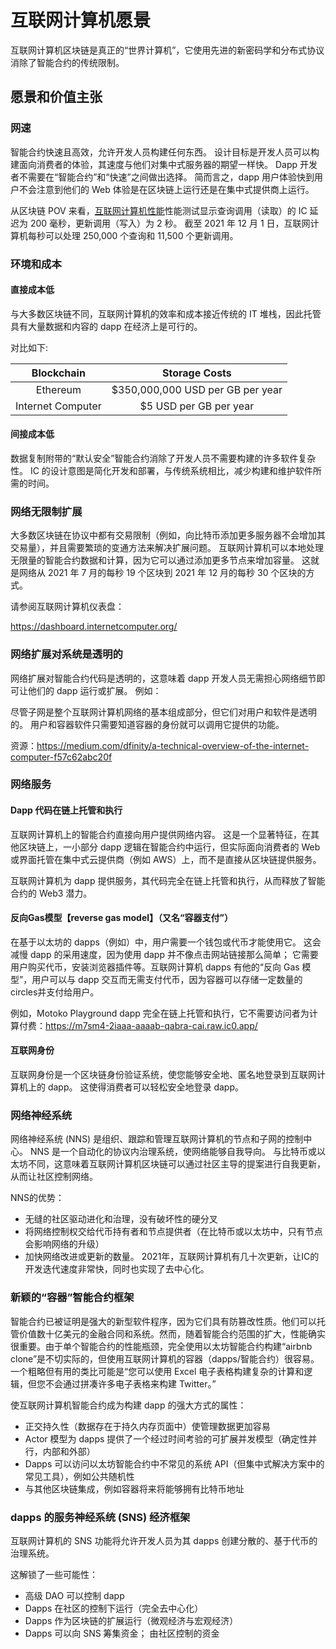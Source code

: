 # 互联网计算机愿景

互联网计算机区块链是真正的“世界计算机”，它使用先进的新密码学和分布式协议消除了智能合约的传统限制。

## 愿景和价值主张

### 网速

智能合约快速且高效，允许开发人员构建任何东西。 设计目标是开发人员可以构建面向消费者的体验，其速度与他们对集中式服务器的期望一样快。 Dapp 开发者不需要在“智能合约”和“快速”之间做出选择。 简而言之，dapp 用户体验快到用户不会注意到他们的 Web 体验是在区块链上运行还是在集中式提供商上运行。

从区块链 POV 来看，[互联网计算机性能](https://wiki.internetcomputer.org/wiki/Internet_Computer_Performance)性能测试显示查询调用（读取）的 IC 延迟为 200 毫秒，更新调用（写入）为 2 秒。 截至 2021 年 12 月 1 日，互联网计算机每秒可以处理 250,000 个查询和 11,500 个更新调用。

### 环境和成本

#### 直接成本低
与大多数区块链不同，互联网计算机的效率和成本接近传统的 IT 堆栈，因此托管具有大量数据和内容的 dapp 在经济上是可行的。

对比如下:

|    Blockchain     |          Storage Costs           |
| :---------------: | :------------------------------: |
|     Ethereum      | $350,000,000 USD per GB per year |
| Internet Computer |      $5 USD per GB per year      |

#### 间接成本低
数据复制附带的“默认安全”智能合约消除了开发人员不需要构建的许多软件复杂性。 IC 的设计意图是简化开发和部署，与传统系统相比，减少构建和维护软件所需的时间。

### 网络无限制扩展
大多数区块链在协议中都有交易限制（例如，向比特币添加更多服务器不会增加其交易量），并且需要繁琐的变通方法来解决扩展问题。 互联网计算机可以本地处理无限量的智能合约数据和计算，因为它可以通过添加更多节点来增加容量。 这就是网络从 2021 年 7 月的每秒 19 个区块到 2021 年 12 月的每秒 30 个区块的方式。

请参阅互联网计算机仪表盘：

https://dashboard.internetcomputer.org/

### 网络扩展对系统是透明的
网络扩展对智能合约代码是透明的，这意味着 dapp 开发人员无需担心网络细节即可让他们的 dapp 运行或扩展。 例如：

尽管子网是整个互联网计算机网络的基本组成部分，但它们对用户和软件是透明的。 用户和容器软件只需要知道容器的身份就可以调用它提供的功能。

资源：https://medium.com/dfinity/a-technical-overview-of-the-internet-computer-f57c62abc20f

### 网络服务
#### Dapp 代码在链上托管和执行

互联网计算机上的智能合约直接向用户提供网络内容。 这是一个显著特征，在其他区块链上，一小部分 dapp 逻辑在智能合约中运行，但实际面向消费者的 Web 或界面托管在集中式云提供商（例如 AWS）上，而不是直接从区块链提供服务。

互联网计算机为 dapp 提供服务，其代码完全在链上托管和执行，从而释放了智能合约的 Web3 潜力。

#### 反向Gas模型【reverse gas model】（又名“容器支付”）
在基于以太坊的 dapps（例如）中，用户需要一个钱包或代币才能使用它。 这会减慢 dapp 的采用速度，因为使用 dapp 并不像点击网站链接那么简单； 它需要用户购买代币，安装浏览器插件等。互联网计算机 dapps 有他的“反向 Gas 模型”，用户可以与 dapp 交互而无需支付代币，因为容器可以存储一定数量的circles并支付给用户。

例如，Motoko Playground dapp 完全在链上托管和执行，它不需要访问者为计算付费：https://m7sm4-2iaaa-aaaab-qabra-cai.raw.ic0.app/

#### 互联网身份
互联网身份是一个区块链身份验证系统，使您能够安全地、匿名地登录到互联网计算机上的 dapp。 这使得消费者可以轻松安全地登录 dapp。

### 网络神经系统
网络神经系统 (NNS) 是组织、跟踪和管理互联网计算机的节点和子网的控制中心。 NNS 是一个自动化的协议内治理系统，使网络能够自我导向。 与比特币或以太坊不同，这意味着互联网计算机区块链可以通过社区主导的提案进行自我更新，从而让社区控制网络。

NNS的优势：

- 无缝的社区驱动进化和治理，没有破坏性的硬分叉
- 将网络控制权交给代币持有者和节点提供者（在比特币或以太坊中，只有节点会影响网络的升级）
- 加快网络改进或更新的数量。 2021年，互联网计算机有几十次更新，让IC的开发迭代速度非常快，同时也实现了去中心化。

### 新颖的“容器”智能合约框架
智能合约已被证明是强大的新型软件程序，因为它们具有防篡改性质。他们可以托管价值数十亿美元的金融合同和系统。然而，随着智能合约范围的扩大，性能确实很重要。由于单个智能合约的性能瓶颈，完全使用以太坊智能合约构建“airbnb clone”是不切实际的，但使用互联网计算机的容器（dapps/智能合约）很容易。一个粗略但有用的类比可能是“您可以使用 Excel 电子表格构建复杂的计算和逻辑，但您不会通过拼凑许多电子表格来构建 Twitter。”

使互联网计算机智能合约成为构建 dapp 的强大方式的属性：

- 正交持久性（数据存在于持久内存页面中）使管理数据更加容易
- Actor 模型为 dapps 提供了一个经过时间考验的可扩展并发模型（确定性并行，内部和外部）
- Dapps 可以访问以太坊智能合约中不常见的系统 API（但集中式解决方案中的常见工具），例如公共随机性
- 与其他区块链集成，例如容器将来将能够拥有比特币地址

### dapps 的服务神经系统 (SNS) 经济框架
互联网计算机的 SNS 功能将允许开发人员为其 dapps 创建分散的、基于代币的治理系统。

这解锁了一些可能性：

- 高级 DAO 可以控制 dapp
- Dapps 在社区的控制下运行（完全去中心化）
- Dapps 作为区块链的扩展运行（微观经济与宏观经济）
- Dapps 可以向 SNS 筹集资金； 由社区控制的资金